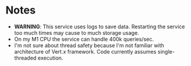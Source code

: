 # Notes

 * **WARNING**: This service uses logs to save data. Restarting the service too much times may cause to much storage usage.
 * On my M1 CPU the service can handle 400k queries/sec.
 * I'm not sure about thread safety because I'm not familiar with architecture of Vert.x framework. Code currently assumes single-threaded execution.
